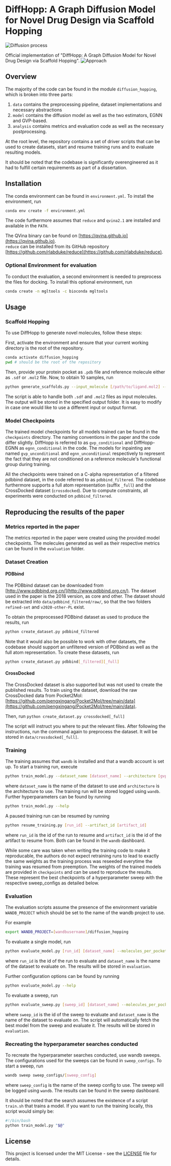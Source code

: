 
# DiffHopp: A Graph Diffusion Model for Novel Drug Design via Scaffold Hopping


![Diffusion process](img/diffusion.gif)

Official implementation of "DiffHopp: A Graph Diffusion Model for Novel Drug Design via Scaffold Hopping". 
![Approach](img/approach.png)


## Overview

The majority of the code can be found in the module `diffusion_hopping`, which is broken into three parts:

1. `data` contains the preprocessing pipeline, dataset implementations and necessary abstractions  
2. `model` contains the diffusion model as well as the two estimators, EGNN and GVP-based.
3.  `analysis` contains metrics and evaluation code as well as the necessary postprocessing.

At the root level, the repository contains a set of driver scripts that can be used to create datasets, start and resume training runs and to evaluate resulting models.

It should be noted that the codebase is significantly overengineered as it had to fulfill certain requirements as part of a dissertation.
## Installation

The conda environment can be found in `environment.yml`. To install the environment, run

```bash
conda env create -f environment.yml
```

The code furthermore assumes that `reduce` and `qvina2.1` are installed and available in the `PATH`.

The QVina binary can be found on [https://qvina.github.io](https://qvina.github.io).  
`reduce` can be installed from its GitHub repository [https://github.com/rlabduke/reduce](https://github.com/rlabduke/reduce).

### Optional Environment for evaluation

To conduct the evaluation, a second environment is needed to preprocess the files for docking. To install this optional environment, run

```bash
conda create -n mgltools -c bioconda mgltools
```

## Usage

### Scaffold Hopping
To use DiffHopp to generate novel molecules, follow these steps:

First, activate the environment and ensure that your current working directory is the root of the repository.

```bash
conda activate diffusion_hopping
pwd # should be the root of the repository
```

Then, provide your protein pocket as `.pdb` file and reference molecule either as `.sdf` or `.mol2` file. Now, to obtain 10 samples, run
```bash
python generate_scaffolds.py --input_molecule [/path/to/ligand.mol2] --input_protein [/path/to/protein.pdb] --num_samples 10 --output [output_folder]
```
The script is able to handle both `.sdf` and `.mol2` files as input molecules. The output will be stored in the specified output folder.
It is easy to modify in case one would like to use a different input or output format.
### Model Checkpoints
The trained model checkpoints for all models trained can be found in the `checkpoints` directory. 
The naming conventions in the paper and the code differ slightly. DiffHopp is referred to as `gvp_conditional` and DiffHopp-EGNN as `egnn_conditional` in the code.
The models for inpainting are named `gvp_unconditional` and `egnn_unconditional` respectively to represent the fact that they are not conditioned on a reference molecule's functional group during training.

All the checkpoints were trained on a C-alpha representation of a filtered pdbbind dataset, in the code referred to as `pdbbind_filtered`. The codebase furthermore supports a full atom representation (suffix `_full`) and the CrossDocked dataset (`crossdocked`).
Due to compute constraints, all experiments were conducted on `pdbbind_filtered`.

## Reproducing the results of the paper
### Metrics reported in the paper
The metrics reported in the paper were created using the provided model checkpoints. 
The molecules generated as well as their respective metrics can be found in the `evaluation` folder. 
### Dataset Creation

#### PDBbind
The PDBbind dataset can be downloaded from [http://www.pdbbind.org.cn/](http://www.pdbbind.org.cn/). The dataset used in the paper is the 2018 version, as core and other. 
The dataset should be extracted into `data/pdbbind_filtered/raw/`, so that the two folders `refined-set` and `v2020-other-PL` exist.

To obtain the preprocessed PDBbind dataset as used to produce the results, run

```bash
python create_dataset.py pdbbind_filtered 
```

Note that it would also be possible to work with other datasets, the codebase should support an unfiltered version of PDBbind as well as the full atom representation. To create these datasets, run
```bash
python create_dataset.py pdbbind[_filtered][_full] 
```

#### CrossDocked
The CrossDocked dataset is also supported but was not used to create the published results. To train using the dataset,
download the raw CrossDocked data from Pocket2Mol: [https://github.com/pengxingang/Pocket2Mol/tree/main/data](https://github.com/pengxingang/Pocket2Mol/tree/main/data). 

Then, run `python create_dataset.py crossdocked[_full]`

The script will instruct you where to put the relevant files. After following the instructions, run the command again to preprocess the dataset. It will be stored in `data/crossdocked[_full]`.

### Training
The training assumes that `wandb` is installed and that a wandb account is set up. To start a training run, execute

```bash
python train_model.py --dataset_name [dataset_name] --architecture [gvp,egnn]
```

where `dataset_name` is the name of the dataset to use and `architecture` is the architecture to use. The training run will be stored logged using `wandb`.
Further hyperparameters can be found by running

```bash
python train_model.py --help
```

A paused training run can be resumed by running

```bash
python resume_training.py [run_id] --artifact_id [artifact_id]
```

where `run_id` is the id of the run to resume and `artifact_id` is the id of the artifact to resume from. Both can be found in the `wandb` dashboard.

While some care was taken when writing the training code to make it reproducable, the authors do not expect retraining runs to lead to exactly the same weights as the training process was reseeded everytime the training was resumed from preemption. The weights of the trained models are provided in `checkpoints` and can be used to reproduce the results. These represent the best checkpoints of a hyperparameter sweep with the respective sweep_configs as detailed below.

### Evaluation
The evaluation scripts assume the presence of the environment variable `WANDB_PROJECT` which should be set to the name of the wandb project to use.

For example
    
```bash
export WANDB_PROJECT=[wandbusername]/diffusion_hopping
```

To evaluate a single model, run

```bash
python evaluate_model.py [run_id] [dataset_name] --molecules_per_pocket 10
```
where `run_id` is the id of the run to evaluate and `dataset_name` is the name of the dataset to evaluate on. The results will be stored in `evaluation`. 

Further configuration options can be found by running

```bash
python evaluate_model.py --help
```

To evaluate a sweep, run

```bash
python evaluate_sweep.py [sweep_id] [dataset_name] --molecules_per_pocket 10
```
where `sweep_id` is the id of the sweep to evaluate and `dataset_name` is the name of the dataset to evaluate on. The script will automatically fetch the best model from the sweep and evaluate it. The results will be stored in `evaluation`.

### Recreating the hyperparameter searches conducted

To recreate the hyperparameter searches conducted, use wandb sweeps. The configurations used for the sweeps can be found in `sweep_configs`. To start a sweep, run

```bash
wandb sweep sweep_configs/[sweep_config]
```

where `sweep_config` is the name of the sweep config to use. The sweep will be logged using `wandb`. The results can be found in the sweep dashboard.

It should be noted that the search assumes the existence of a script `train.sh` that trains a model. If you want to run the training locally, this script would simply be:
    
```bash
#!/bin/bash
python train_model.py "$@"
```

## License
This project is licensed under the MIT License - see the [LICENSE](LICENSE) file for details.